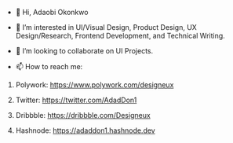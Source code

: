 - 👋 Hi, Adaobi Okonkwo
- 👀 I’m interested in UI/Visual Design, Product Design, UX Design/Research, Frontend Development, and Technical Writing.

- 💞️ I’m looking to collaborate on UI Projects.
- 📫 How to reach me:
1. Polywork: https://www.polywork.com/designeux

2. Twitter: https://twitter.com/AdadDon1

3. Dribbble: https://dribbble.com/Designeux

4. Hashnode: https://adaddon1.hashnode.dev

<!---
Designeux/Designeux is a ✨ special ✨ repository because its `README.md` (this file) appears on your GitHub profile.
You can click the Preview link to take a look at your changes.
--->
